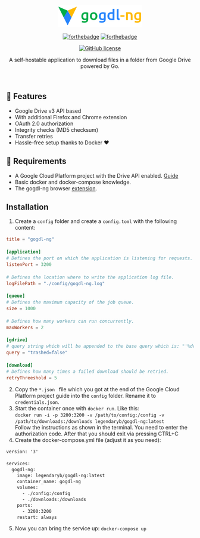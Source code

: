 <p align="center"><img alt="gogdl-ng" height="60" src="https://raw.githubusercontent.com/LegendaryB/gogdl-ng/develop/.github/assets/banner.png"></p>

<div align="center">

[![forthebadge](https://forthebadge.com/images/badges/fuck-it-ship-it.svg)](https://forthebadge.com)
[![forthebadge](https://forthebadge.com/images/badges/made-with-go.svg)](https://forthebadge.com)

[![GitHub license](https://img.shields.io/github/license/gogdl-ng/gogdl-ng.svg?longCache=true&style=flat-square)](https://github.com/gogdl-ng/gogdl-ng/blob/main/LICENSE)

A self-hostable application to download files in a folder from Google Drive powered by Go.
</div><br>

## 🎯 Features
* Google Drive v3 API based
* With additional Firefox and Chrome extension
* OAuth 2.0 authorization
* Integrity checks (MD5 checksum)
* Transfer retries
* Hassle-free setup thanks to Docker ❤︎

## 📝 Requirements
- A Google Cloud Platform project with the Drive API enabled. [Guide](https://developers.google.com/drive/api/v3/quickstart/go#step_1_turn_on_the)
- Basic docker and docker-compose knowledge.
- The gogdl-ng browser [extension](https://github.com/gogdl-ng/gogdl-ng-webext).

## Installation
1. Create a `config` folder and create a `config.toml` with the following content:
```toml
title = "gogdl-ng"

[application]
# Defines the port on which the application is listening for requests.
listenPort = 3200

# Defines the location where to write the application log file.
logFilePath = "./config/gogdl-ng.log"

[queue]
# Defines the maximum capacity of the job queue.
size = 1000

# Defines how many workers can run concurrently.
maxWorkers = 2

[gdrive]
# query string which will be appended to the base query which is: "'%drive_folder_id%' in parents and"
query = "trashed=false"

[download]
# Defines how many times a failed download should be retried.
retryThreeshold = 5
```
2. Copy the `*.json ` file which you got at the end of the Google Cloud Platform project guide into the `config` folder. Rename it to `credentials.json`.
3. Start the container once with `docker run`. Like this:  
`docker run -i -p 3200:3200 -v /path/to/config:/config -v /path/to/downloads:/downloads legendaryb/gogdl-ng:latest`  
Follow the instructions as shown in the terminal. You need to enter the authorization code. After that you should exit via pressing CTRL+C
4. Create the docker-compose.yml file (adjust it as you need): 
```
version: '3'

services:
  gogdl-ng:
    image: legendaryb/gogdl-ng:latest
    container_name: gogdl-ng
    volumes:
      - ./config:/config
      - ./downloads:/downloads
    ports:
      - 3200:3200
    restart: always
```
5. Now you can bring the service up: `docker-compose up`
